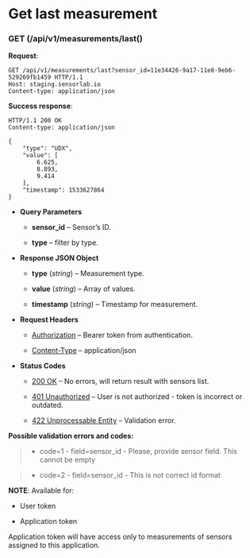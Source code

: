 # Get last measurement


### GET (/api/v1/measurements/last()
**Request**:

```
GET /api/v1/measurements/last?sensor_id=11e34426-9a17-11e8-9eb6-529269fb1459 HTTP/1.1
Host: staging.sensorlab.io
Content-type: application/json
```

**Success response**:

```
HTTP/1.1 200 OK
Content-type: application/json

{
    "type": "UDX",
    "value": [
        6.625,
        8.893,
        9.414
    ],
    "timestamp": 1533627864
}
```


* **Query Parameters**

    
    * **sensor_id** – Sensor’s ID.


    * **type** – filter by type.



* **Response JSON Object**

    
    * **type** (*string*) – Measurement type.


    * **value** (*string*) – Array of values.


    * **timestamp** (*string*) – Timestamp for measurement.



* **Request Headers**

    
    * [Authorization](https://tools.ietf.org/html/rfc7235#section-4.2) – Bearer token from authentication.


    * [Content-Type](https://tools.ietf.org/html/rfc7231#section-3.1.1.5) – application/json



* **Status Codes**

    
    * [200 OK](http://www.w3.org/Protocols/rfc2616/rfc2616-sec10.html#sec10.2.1) – No errors, will return result with sensors list.


    * [401 Unauthorized](http://www.w3.org/Protocols/rfc2616/rfc2616-sec10.html#sec10.4.2) – User is not authorized - token is incorrect or outdated.


    * [422 Unprocessable Entity](http://tools.ietf.org/html/rfc4918#section-11.2) – Validation error.


**Possible validation errors and codes:**

> 
> * code=1 - field=sensor_id - Please, provide sensor field. This cannot be empty


> * code=2 - field=sensor_id - This is not correct id format

**NOTE**: Available for:


* User token


* Application token

Application token will have access only to measurements of sensors assigned to this application.
